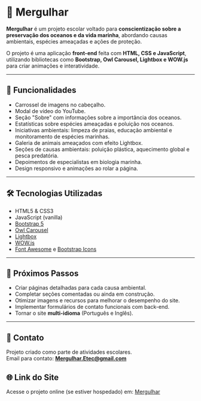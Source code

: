# 🌊 Mergulhar

**Mergulhar** é um projeto escolar voltado para **conscientização sobre a preservação dos oceanos e da vida marinha**, abordando causas ambientais, espécies ameaçadas e ações de proteção.  

O projeto é uma aplicação **front-end** feita com **HTML, CSS e JavaScript**, utilizando bibliotecas como **Bootstrap, Owl Carousel, Lightbox e WOW.js** para criar animações e interatividade.

---

## 📝 Funcionalidades

- Carrossel de imagens no cabeçalho.  
- Modal de vídeo do YouTube.  
- Seção "Sobre" com informações sobre a importância dos oceanos.  
- Estatísticas sobre espécies ameaçadas e poluição nos oceanos.  
- Iniciativas ambientais: limpeza de praias, educação ambiental e monitoramento de espécies marinhas.  
- Galeria de animais ameaçados com efeito Lightbox.  
- Seções de causas ambientais: poluição plástica, aquecimento global e pesca predatória.  
- Depoimentos de especialistas em biologia marinha.  
- Design responsivo e animações ao rolar a página.

---

## 🛠 Tecnologias Utilizadas

- HTML5 & CSS3  
- JavaScript (vanilla)  
- [Bootstrap 5](https://getbootstrap.com/)  
- [Owl Carousel](https://owlcarousel2.github.io/OwlCarousel2/)  
- [Lightbox](https://lokeshdhakar.com/projects/lightbox2/)  
- [WOW.js](https://wowjs.uk/)  
- [Font Awesome](https://fontawesome.com/) e [Bootstrap Icons](https://icons.getbootstrap.com/)

---

## 🎯 Próximos Passos

- Criar páginas detalhadas para cada causa ambiental.  
- Completar seções comentadas ou ainda em construção.  
- Otimizar imagens e recursos para melhorar o desempenho do site.  
- Implementar formulários de contato funcionais com back-end.  
- Tornar o site **multi-idioma** (Português e Inglês).  

---

## 📌 Contato

Projeto criado como parte de atividades escolares.  
Email para contato: **Mergulhar.Etec@gmail.com**

## 🌐 Link do Site

Acesse o projeto online (se estiver hospedado) em: [Mergulhar](https://projetomergulhar.vercel.app)



